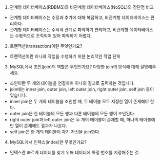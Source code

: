 1. 관계형 데이터베이스(RDBMS)와 비관계형 데이터베이스(NoSQL)의 장단점 비교

- 관계형 데이터베이스는 수정과 추가에 대해 복잡하고, 비관계형 데이터베이스는 편리하다.
- 관계형 데이터베이스는 수직적 관계로 파악하기 편리하고, 비관계형 데이터베이스는 수평적으로 조직되어 있어 파악하기 어렵다.

2. 트랜잭션(transaction)이란 무엇인가요?

- 트랜잭션이란 하나의 작업을 수행하기 위한 논리적인 작업 단위

3. MySQL에서 조인(join)의 역할은 무엇인가요? 다양한 join의 방식에 대해 설명해주세요.

- 조인이란 두 개의 테이블을 연결하여 하나의 결과로 출력하는 것입니다.
- join에는 inner join, outer join, left outer join, right outer join, self join 등이 있습니다.
- inner join은 두 개의 테이블을 조인할 때, 두 테이블 모두 지정한 열이 존재해야 한다.
- outer join은 한 테이블의 모든 행과 다른 테이블의 모든 행이 조인된다.
- right outer join과 left outer join은 두 개의 테이블이 존재할 때, 하나의 테이블에만 열이 존재해도 결과가 나온다.
- self join은 한 개의 테이블이 자기 자신을 join한다. 

4. MySQL에서 인덱스(index)란 무엇인가요?

- 인덱스란 빠르게 데이터를 찾기 위해 데이터에 특정 번호를 지정해주는 것.
